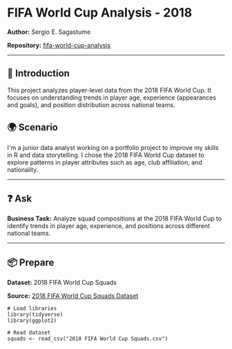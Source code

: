 # FIFA World Cup Analysis - 2018

**Author:** Sergio E. Sagastume 

**Repository:** [fifa-world-cup-analysis](https://github.com/ssagastume11/fifa-world-cup-analysis)

---

## 📌 Introduction
This project analyzes player-level data from the 2018 FIFA World Cup. It focuses on understanding trends in player age, experience (appearances and goals), and position distribution across national teams.

## 🌍 Scenario
I'm a junior data analyst working on a portfolio project to improve my skills in R and data storytelling. I chose the 2018 FIFA World Cup dataset to explore patterns in player attributes such as age, club affiliation, and nationality.

---

## ❓ Ask
**Business Task:** Analyze squad compositions at the 2018 FIFA World Cup to identify trends in player age, experience, and positions across different national teams.

---

## 📦 Prepare
**Dataset:** 2018 FIFA World Cup Squads

**Source:** [2018 FIFA World Cup Squads Dataset](https://www.kaggle.com/datasets/cclayford/2018-fifa-world-cup-squads)

```{r}
# Load libraries
library(tidyverse)
library(ggplot2)

# Read dataset
squads <- read_csv("2018 FIFA World Cup Squads.csv")

```
